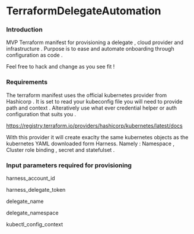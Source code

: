# TerraformDelegateAutomation

### Introduction 
MVP Terraform manifest for provisioning a delegate , cloud provider and infrastructure .
Purpose is to ease and automate onboarding through configuration as code .

Feel free to hack and change as you see fit !


### Requirements 

The terraform manifest uses the official kubernetes provider from Hashicorp . It is set to read your kubeconfig file 
you will need to provide path and context . Alteratively use what ever credential helper or auth configuration that suits you .

https://registry.terraform.io/providers/hashicorp/kubernetes/latest/docs

With this provider it will create exaclty the same kubernetes objects as the kubernetes YAML downloaded form Harness.
Namely : Namespace , Cluster role binding , secret and statefulset .


### Input parameters required for provisioning 

harness_account_id

harness_delegate_token

delegate_name

delegate_namespace

kubectl_config_context
